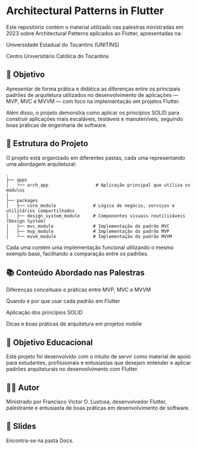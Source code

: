 # Architectural Patterns in Flutter
Este repositório contém o material utilizado nas palestras ministradas em 2023 sobre Architectural Patterns aplicados ao Flutter, apresentadas na:

Universidade Estadual do Tocantins (UNITINS)

Centro Universitário Católica do Tocantins

## 🎯 Objetivo
Apresentar de forma prática e didática as diferenças entre os principais padrões de arquitetura utilizados no desenvolvimento de aplicações — MVP, MVC e MVVM — com foco na implementação em projetos Flutter.

Além disso, o projeto demonstra como aplicar os princípios SOLID para construir aplicações mais escaláveis, testáveis e manuteníveis, seguindo boas práticas de engenharia de software.

## 📂 Estrutura do Projeto
O projeto está organizado em diferentes pastas, cada uma representando uma abordagem arquitetural:
```text
.
├── apps
│   └── arch_app                  # Aplicação principal que utiliza os módulos
│
├── packages
│   ├── core_module              # Lógica de negócio, serviços e utilitários compartilhados
│   ├── design_system_module     # Componentes visuais reutilizáveis (Design System)
│   ├── mvc_module               # Implementação do padrão MVC
│   ├── mvp_module               # Implementação do padrão MVP
│   └── mvvm_module              # Implementação do padrão MVVM

```

Cada uma contém uma implementação funcional utilizando o mesmo exemplo base, facilitando a comparação entre os padrões.

## 📚 Conteúdo Abordado nas Palestras
Diferenças conceituais e práticas entre MVP, MVC e MVVM

Quando e por que usar cada padrão em Flutter

Aplicação dos princípios SOLID

Dicas e boas práticas de arquitetura em projetos mobile

## 🚀 Objetivo Educacional
Este projeto foi desenvolvido com o intuito de servir como material de apoio para estudantes, profissionais e entusiastas que desejam entender e aplicar padrões arquiteturais no desenvolvimento com Flutter.

## 👨‍🏫 Autor
Ministrado por Francisco Victor O. Lustosa, desenvolvedor Flutter, palestrante e entusiasta de boas práticas em desenvolvimento de software.

## 📎 Slides
Encontra-se na pasta Docs.
